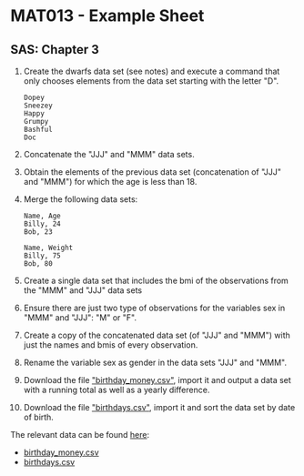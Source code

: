 # MAT013 - Example Sheet
## SAS: Chapter 3

1.  Create the dwarfs data set (see notes) and execute a command that only chooses elements from the data set starting with the letter "D".

        Dopey
        Sneezey
        Happy
        Grumpy
        Bashful
        Doc

2.  Concatenate the "JJJ" and "MMM" data sets.

3.  Obtain the elements of the previous data set (concatenation of "JJJ" and "MMM") for which the age is less than 18.

4.  Merge the following data sets:

        Name, Age
        Billy, 24
        Bob, 23

        Name, Weight
        Billy, 75
        Bob, 80

5.  Create a single data set that includes the bmi of the observations from the "MMM" and "JJJ" data sets

6.  Ensure there are just two type of observations for the variables sex in "MMM" and "JJJ": "M" or "F".

7.  Create a copy of the concatenated data set (of "JJJ" and "MMM") with just the names and bmis of every observation.

8.  Rename the variable sex as gender in the data sets "JJJ" and "MMM".

9.  Download the file ["birthday_money.csv"](../Data/C3/birthday_money.csv), import it and output a data set with a running total as well as a yearly difference.

10. Download the file ["birthdays.csv"](../Data/C3/birthdays.csv), import it and sort the data set by date of birth.

The relevant data can be found [here](../Data/index.html):

- [birthday_money.csv](../Data/C3/birthday_money.csv)
- [birthdays.csv](../Data/C3/birthdays.csv)
